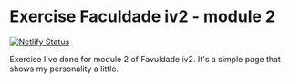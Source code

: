 # Exercise Faculdade iv2 - module 2
[![Netlify Status](https://api.netlify.com/api/v1/badges/e4e58713-57fa-4c3f-bc3d-abd17b8b4692/deploy-status)](https://app.netlify.com/sites/faculdadeiv2-hm/deploys)

Exercise I've done for module 2 of Favuldade iv2. It's a simple page that shows my personality a little.
